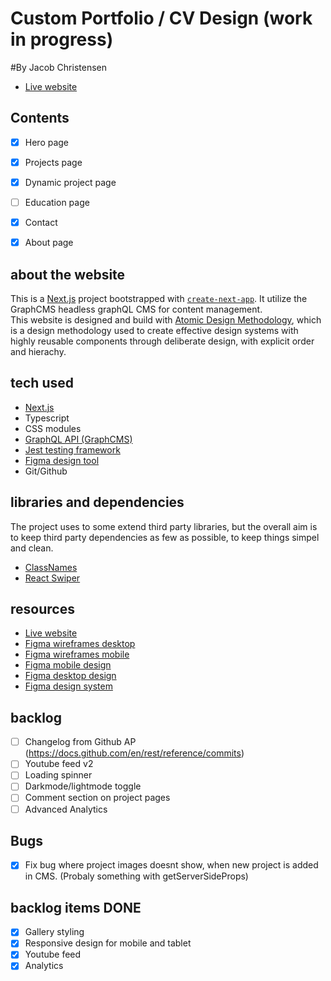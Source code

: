 # Custom Portfolio / CV Design (work in progress)
#By Jacob Christensen

- [Live website](https://portfolio-v2-alubuart.vercel.app/projects)

## Contents
- [x] Hero page
- [x] Projects page
- [x] Dynamic project page
- [ ] Education page
- [x] Contact
- [X] About page


## about the website
This is a [Next.js](https://nextjs.org/) project bootstrapped with [`create-next-app`](https://github.com/vercel/next.js/tree/canary/packages/create-next-app).
It utilize the GraphCMS headless graphQL CMS for content management.  
This website is designed and build with [Atomic Design Methodology](https://atomicdesign.bradfrost.com), which is a design methodology used to create effective design systems with highly reusable components through deliberate design, with explicit order and hierachy.


## tech used
- [Next.js](https://nextjs.org/)
- Typescript
- CSS modules
- [GraphQL API (GraphCMS)](https://graphcms.com/)
- [Jest testing framework](https://jestjs.io/)
- [Figma design tool](https://www.figma.com/)
- Git/Github

## libraries and dependencies
The project uses to some extend third party libraries, but the overall aim is to keep third party dependencies as few as possible, to keep things simpel and clean.

- [ClassNames](https://www.npmjs.com/package/classnames)
- [React Swiper](https://swiperjs.com/react)


## resources

- [Live website](https://portfolio-v2-alubuart.vercel.app/projects)
- [Figma wireframes desktop](https://www.figma.com/file/vuRpDJv3f1WBoKQrDpaivB/Portfolio-v2?node-id=0%3A1)
- [Figma wireframes mobile](https://www.figma.com/file/vuRpDJv3f1WBoKQrDpaivB/Portfolio-v2?node-id=5%3A38)
- [Figma mobile design](https://www.figma.com/file/vuRpDJv3f1WBoKQrDpaivB/Portfolio-v2?node-id=5%3A279)
- [Figma desktop design](https://www.figma.com/file/vuRpDJv3f1WBoKQrDpaivB/Portfolio-v2?node-id=5%3A278)
- [Figma design system](https://www.figma.com/file/vuRpDJv3f1WBoKQrDpaivB/Portfolio-v2?node-id=4%3A24)


## backlog
- [ ] Changelog from Github AP (https://docs.github.com/en/rest/reference/commits)
- [ ] Youtube feed v2
- [ ] Loading spinner 
- [ ] Darkmode/lightmode toggle
- [ ] Comment section on project pages
- [ ] Advanced Analytics

## Bugs
- [X] Fix bug where project images doesnt show, when new project is added in CMS. (Probaly something with getServerSideProps)



## backlog items DONE
- [X] Gallery styling
- [x] Responsive design for mobile and tablet
- [X] Youtube feed
- [X] Analytics